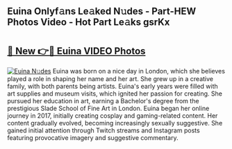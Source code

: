## Euina Onlyf𝚊ns Le𝚊ked N𝚞des - Part-HEW Photos Video - Hot Part Le𝚊ks gsrKx

# <h2><a href="http://ab79520.deff.icu/?id=Euina">🔗 New 👉🔴 Euina VIDEO Photos</a></h2>

[![Euina N𝚞des](https://i.imgur.com/rIISA9y.gif)](http://ab79520.deff.icu/?id=Euina)
Euina was born on a nice day in London, which she believes played a role in shaping her name and her art. She grew up in a creative family, with both parents being artists. Euina's early years were filled with art supplies and museum visits, which ignited her passion for creating. She pursued her education in art, earning a Bachelor's degree from the prestigious Slade School of Fine Art in London. Euina began her online journey in 2017, initially creating cosplay and gaming-related content. Her content gradually evolved, becoming increasingly sexually suggestive. She gained initial attention through Twitch streams and Instagram posts featuring provocative imagery and suggestive commentary.
